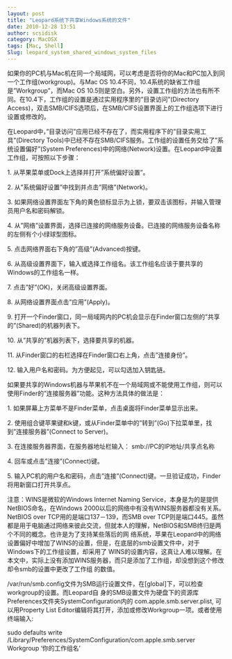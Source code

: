 ```yaml
---
layout: post
title: "Leopard系统下共享Windows系统的文件"
date: 2010-12-28 13:51
author: scsidisk
category: MacOSX
tags: [Mac, Shell]
Slug: leopard_system_shared_windows_system_files
---
```


如果你的PC机与Mac机在同一个局域网，可以考虑是否将你的Mac和PC加入到同一个工作组(workgroup)。与Mac
OS 10.4不同，10.4系统的缺省工作组是”Workgroup”，而Mac OS
10.5则是空白。另外，设置工作组的方法也有所不同。在10.4下，工作组的设置是通过实用程序里的”目录访问”(Directory
Access)，双击SMB/CIFS选项后，在SMB/CIFS设置界面上的工作组选项下进行设置或修改的。

在Leopard中，”目录访问”应用已经不存在了，而实用程序下的”目录实用工具”(Directory
Tools)中已经不存在SMB/CIFS服务。工作组的设置任务交给了”系统设置偏好”(System
Preferences)中的网络(Network)设置。在Leopard中设置工作组，可按照以下步骤：

​1. 从苹果菜单或Dock上选择并打开”系统偏好设置”。

​2. 从”系统偏好设置”中找到并点击”网络”(Network)。

​3.
如果网络设置界面左下角的黄色锁标显示为上锁，要双击该图标，并输入管理员用户名和密码解锁。

​4.
从”网络”设置界面，选择已连接的网络服务设备。已连接的网络服务设备名称的左侧有个小绿球型图标。

​5. 点击网络界面右下角的”高级”(Advanced)按键。

​6.
从高级设置界面下，输入或选择工作组名。该工作组名应该于要共享的Windows的工作组名一样。

​7. 点击”好”(OK)，关闭高级设置界面。

​8. 从网络设置界面点击”应用”(Apply)。

​9.
打开一个Finder窗口，同一局域网内的PC机会显示在Finder窗口左侧的”共享的”(Shared)的机器列表下。

​10. 从”共享的”机器列表下，选择要共享的机器。

​11. 从Finder窗口的右栏选择在Finder窗口右上角，点击”连接身份”。

​12. 输入用户名和密码。为方便起见，可以勾选加入钥匙链。

如果要共享的Windows机器与苹果机不在一个局域网或不能使用工作组，则可以使用Finder的”连接服务器”功能。这种方法具体的做法是：

​1. 如果屏幕上方菜单不是Finder菜单，点击桌面将Finder菜单显示出来。

​2.
使用组合键苹果键和k键，或从Finder菜单中的”转到”(Go)下拉菜单里，找到”连接服务器”(Connect
to Server)。

​3. 在连接服务器界面，在服务器地址栏输入： smb://PC的IP地址/共享点名称

​4. 回车或点击”连接”(Connect)键。

​5.
输入PC机的用户名和密码，点击”连接”(Connect)键。一旦验证成功，Finder将用新窗口打开共享点。

注意：WINS是微软的Windows Internet Naming
Service，本身是为的是提供NetBIOS命名，在Windows
2000以后的网络中有没有WINS服务器都没有关系。NetBIOS over
TCP用的是端口137－139，而SMB over
TCP则是端口445。虽然都是用于电脑通过网络来彼此交流，但就本人的理解，NetBIOS和SMB终归是两个不同的概念。也许是为了支持某些落后的网
络系统，苹果在Leopard中的网络设置偏好中增加了WINS的设置，但是，在底层的smb设置文件中，对于Windows下的工作组设置，却采用了
WINS的设置内容，这真让人难以理解。在本文中，实际上没有添加WINS服务器，而只是添加了工作组，却没想到这个修改却令smb的设置中更改了工作组
的数值。

/var/run/smb.config文件为SMB运行设置文件，在[global]下，可以检查workgroup的设置。而Leopard自
身的SMB设置文件为硬盘下的资源库Preferences文件夹SystemConfiguration内的
com.apple.smb.server.plist, 可以用Property List
Editor编辑将其打开，添加或修改Workgroup一项。或者使用终端输入:

sudo defaults write
/Library/Preferences/SystemConfiguration/com.apple.smb.server Workgroup
‘你的工作组名’

<div class="posttagsblock">
</div>

